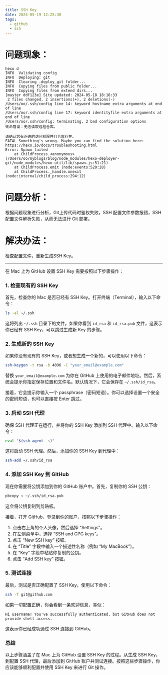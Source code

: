 ```yaml
---
title: SSH Key
date: 2024-05-19 12:25:30
tags: 
  - github
  - ssh
---
```

# 问题现象：

```
hexo d
INFO  Validating config
INFO  Deploying: git
INFO  Clearing .deploy_git folder...
INFO  Copying files from public folder...
INFO  Copying files from extend dirs...
[master ddf123e] Site updated: 2024-05-18 18:16:33
 2 files changed, 2 insertions(+), 2 deletions(-)
/Users/oo/.ssh/config line 14: keyword hostname extra arguments at end of line
/Users/oo/.ssh/config line 17: keyword identityfile extra arguments at end of line
/Users/oo/.ssh/config: terminating, 2 bad configuration options
致命错误：无法读取远程仓库。

请确认您有正确的访问权限并且仓库存在。
FATAL Something's wrong. Maybe you can find the solution here: https://hexo.io/docs/troubleshooting.html
Error: Spawn failed
    at ChildProcess.<anonymous> (/Users/oo/myblogs/blog/node_modules/hexo-deployer-git/node_modules/hexo-util/lib/spawn.js:51:21)
    at ChildProcess.emit (node:events:520:28)
    at ChildProcess._handle.onexit (node:internal/child_process:294:12)
```

# 问题分析：

根据问题现象进行分析，Git上传代码时鉴权失败，SSH 配置文件参数报错，SSH 配置文件解析失败，从而无法进行 Git 部署。

# 解决办法：

检查配置文件，重新生成SSH Key。



---



在 Mac 上为 GitHub 设置 SSH Key 需要按照以下步骤操作：

### 1. 检查现有的 SSH Key

首先，检查你的 Mac 是否已经有 SSH Key。打开终端（Terminal），输入以下命令：

```sh
ls -al ~/.ssh
```

这将列出 `~/.ssh` 目录下的文件。如果你看到 `id_rsa` 和 `id_rsa.pub` 文件，这表示你已经有 SSH Key，可以跳过生成新 Key 的步骤。

### 2. 生成新的 SSH Key

如果你没有现有的 SSH Key，或者想生成一个新的，可以使用以下命令：

```sh
ssh-keygen -t rsa -b 4096 -C "your_email@example.com"
```

替换 `your_email@example.com` 为你在 GitHub 上使用的电子邮件地址。然后，系统会提示你指定保存位置和文件名。默认情况下，它会保存在 `~/.ssh/id_rsa`。

接着，它会提示你输入一个 passphrase（密码短语）。你可以选择设置一个安全的密码短语，也可以直接按 Enter 跳过。

### 3. 启动 SSH 代理

确保 SSH 代理正在运行，并将你的 SSH Key 添加到 SSH 代理中。输入以下命令：

```sh
eval "$(ssh-agent -s)"
```

这将启动 SSH 代理。然后，添加你的 SSH Key 到代理中：

```sh
ssh-add ~/.ssh/id_rsa
```

### 4. 添加 SSH Key 到 GitHub

现在你需要将公钥添加到你的 GitHub 账户中。首先，复制你的 SSH 公钥：

```sh
pbcopy < ~/.ssh/id_rsa.pub
```

这会将公钥复制到剪贴板。

接着，打开 GitHub，登录到你的账户，按照以下步骤操作：

1. 点击右上角的个人头像，然后选择 “Settings”。
2. 在左侧菜单中，选择 “SSH and GPG keys”。
3. 点击 “New SSH key” 按钮。
4. 在 “Title” 字段中输入一个描述性名称（例如 “My MacBook”）。
5. 在 “Key” 字段中粘贴你复制的公钥。
6. 点击 “Add SSH key” 按钮。

### 5. 测试连接

最后，测试是否正确配置了 SSH Key，使用以下命令：

```sh
ssh -T git@github.com
```

如果一切配置正确，你会看到一条欢迎信息，类似：

```
Hi username! You've successfully authenticated, but GitHub does not provide shell access.
```

这表示你已经成功通过 SSH 连接到 GitHub。

### 总结

以上步骤涵盖了在 Mac 上为 GitHub 设置 SSH Key 的过程。从生成 SSH Key，到配置 SSH 代理，最后添加到 GitHub 账户并测试连接。按照这些步骤操作，你应该能够顺利配置并使用 SSH Key 来进行 Git 操作。

